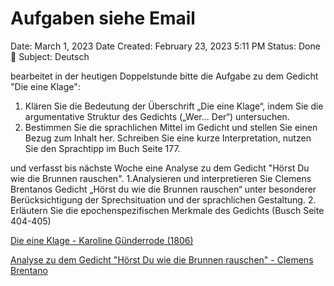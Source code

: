 # Aufgaben siehe Email

Date: March 1, 2023
Date Created: February 23, 2023 5:11 PM
Status: Done 🙌
Subject: Deutsch

bearbeitet in der heutigen Doppelstunde bitte die Aufgabe zu dem Gedicht "Die eine Klage":

1. Klären Sie die Bedeutung der Überschrift „Die eine Klage“, indem Sie
die argumentative Struktur des Gedichts („Wer… Der“) untersuchen.
2. Bestimmen Sie die sprachlichen Mittel im Gedicht und stellen Sie einen
Bezug zum Inhalt her. Schreiben Sie eine kurze Interpretation, nutzen Sie
den Sprachtipp im Buch Seite 177.

und verfasst bis nächste Woche eine Analyse zu dem Gedicht "Hörst Du wie die Brunnen rauschen".
1.Analysieren und interpretieren Sie Clemens Brentanos Gedicht „Hörst du wie die Brunnen rauschen“ unter
besonderer Berücksichtigung der Sprechsituation und der sprachlichen Gestaltung.
2. Erläutern Sie die epochenspezifischen Merkmale des Gedichts (Busch Seite 404-405)

[Die eine Klage - Karoline Günderrode (1806)](Aufgaben%20siehe%20Email/Die%20eine%20Klage%20-%20Karoline%20Gu%CC%88nderrode%20(1806).md)

[Analyse zu dem Gedicht "Hörst Du wie die Brunnen rauschen" - Clemens Brentano](Aufgaben%20siehe%20Email/Analyse%20zu%20dem%20Gedicht%20Ho%CC%88rst%20Du%20wie%20die%20Brunnen%20r.md)